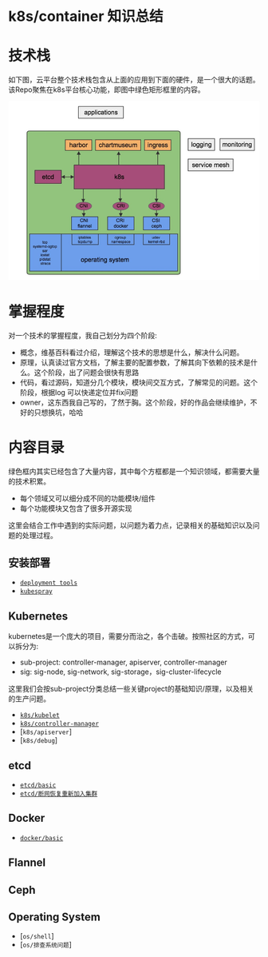 # k8s/container 知识总结
	
# 技术栈

如下图，云平台整个技术栈包含从上面的应用到下面的硬件，是一个很大的话题。该Repo聚焦在k8s平台核心功能，即图中绿色矩形框里的内容。

![k8s-stacks](pics/k8s-stacks.jpg) 

# 掌握程度
对一个技术的掌握程度，我自己划分为四个阶段:
- 概念，维基百科看过介绍，理解这个技术的思想是什么，解决什么问题。
- 原理，认真读过官方文档，了解主要的配置参数，了解其向下依赖的技术是什么。这个阶段，出了问题会很快有思路
- 代码，看过源码，知道分几个模块，模块间交互方式，了解常见的问题。这个阶段，根据log 可以快递定位并fix问题
- owner，这东西我自己写的，了然于胸。这个阶段，好的作品会继续维护，不好的只想换坑，哈哈

# 内容目录

绿色框内其实已经包含了大量内容，其中每个方框都是一个知识领域，都需要大量的技术积累。
- 每个领域又可以细分成不同的功能模块/组件
- 每个功能模块又包含了很多开源实现

这里会结合工作中遇到的实际问题，以问题为着力点，记录相关的基础知识以及问题的处理过程。


## 安装部署

- [`deployment tools`](deployment)
- [`kubespray`](deployment/kubespray)

## Kubernetes

kubernetes是一个庞大的项目，需要分而治之，各个击破。按照社区的方式，可以拆分为: <br>
- sub-project: controller-manager, apiserver, controller-manager
- sig: sig-node, sig-network, sig-storage，sig-cluster-lifecycle

这里我们会按sub-project分类总结一些关键project的基础知识/原理，以及相关的生产问题。

- [`k8s/kubelet`](kubernetes/kubelet)
- [`k8s/controller-manager`](kubernetes/controller-manager)
- [`k8s/apiserver`]
- [`k8s/debug`]

## etcd

- [`etcd/basic`](etcd/basic)
- [`etcd/断网恢复重新加入集群`](etcd/region)

## Docker

- [`docker/basic`](docker/basic)


## Flannel


## Ceph


## Operating System

- [`os/shell`]
- [`os/排查系统问题`]